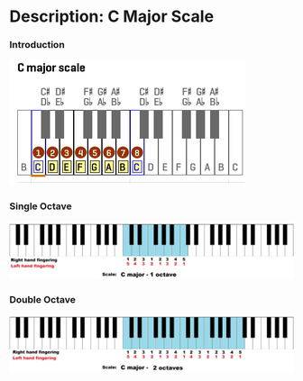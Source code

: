 # Description: C Major Scale

### Introduction
![](images/major-scale-02-c-major-scale.png)

### Single Octave
![](images/major-scale-02-c-major-scale-1-octave.jpg)

### Double Octave
![](images/major-scale-02-c-major-scale-2-octave.jpg)
